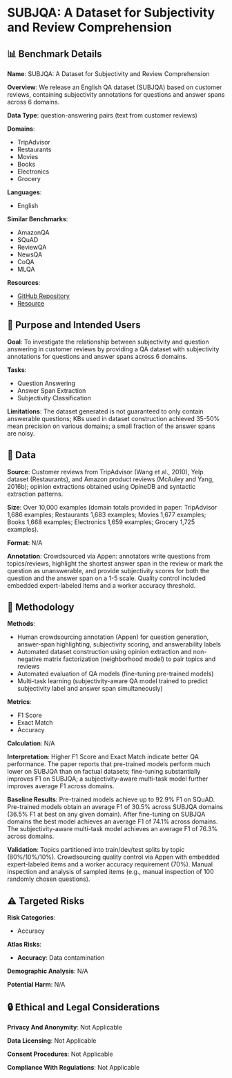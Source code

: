 # SUBJQA: A Dataset for Subjectivity and Review Comprehension

## 📊 Benchmark Details

**Name**: SUBJQA: A Dataset for Subjectivity and Review Comprehension

**Overview**: We release an English QA dataset (SUBJQA) based on customer reviews, containing subjectivity annotations for questions and answer spans across 6 domains.

**Data Type**: question-answering pairs (text from customer reviews)

**Domains**:
- TripAdvisor
- Restaurants
- Movies
- Books
- Electronics
- Grocery

**Languages**:
- English

**Similar Benchmarks**:
- AmazonQA
- SQuAD
- ReviewQA
- NewsQA
- CoQA
- MLQA

**Resources**:
- [GitHub Repository](https://github.com/megagonlabs/SubjQA)
- [Resource](https://arxiv.org/abs/2004.14283)

## 🎯 Purpose and Intended Users

**Goal**: To investigate the relationship between subjectivity and question answering in customer reviews by providing a QA dataset with subjectivity annotations for questions and answer spans across 6 domains.

**Tasks**:
- Question Answering
- Answer Span Extraction
- Subjectivity Classification

**Limitations**: The dataset generated is not guaranteed to only contain answerable questions; KBs used in dataset construction achieved 35-50% mean precision on various domains; a small fraction of the answer spans are noisy.

## 💾 Data

**Source**: Customer reviews from TripAdvisor (Wang et al., 2010), Yelp dataset (Restaurants), and Amazon product reviews (McAuley and Yang, 2016b); opinion extractions obtained using OpineDB and syntactic extraction patterns.

**Size**: Over 10,000 examples (domain totals provided in paper: TripAdvisor 1,686 examples; Restaurants 1,683 examples; Movies 1,677 examples; Books 1,668 examples; Electronics 1,659 examples; Grocery 1,725 examples).

**Format**: N/A

**Annotation**: Crowdsourced via Appen: annotators write questions from topics/reviews, highlight the shortest answer span in the review or mark the question as unanswerable, and provide subjectivity scores for both the question and the answer span on a 1-5 scale. Quality control included embedded expert-labeled items and a worker accuracy threshold.

## 🔬 Methodology

**Methods**:
- Human crowdsourcing annotation (Appen) for question generation, answer-span highlighting, subjectivity scoring, and answerability labels
- Automated dataset construction using opinion extraction and non-negative matrix factorization (neighborhood model) to pair topics and reviews
- Automated evaluation of QA models (fine-tuning pre-trained models)
- Multi-task learning (subjectivity-aware QA model trained to predict subjectivity label and answer span simultaneously)

**Metrics**:
- F1 Score
- Exact Match
- Accuracy

**Calculation**: N/A

**Interpretation**: Higher F1 Score and Exact Match indicate better QA performance. The paper reports that pre-trained models perform much lower on SUBJQA than on factual datasets; fine-tuning substantially improves F1 on SUBJQA; a subjectivity-aware multi-task model further improves average F1 across domains.

**Baseline Results**: Pre-trained models achieve up to 92.9% F1 on SQuAD. Pre-trained models obtain an average F1 of 30.5% across SUBJQA domains (36.5% F1 at best on any given domain). After fine-tuning on SUBJQA domains the best model achieves an average F1 of 74.1% across domains. The subjectivity-aware multi-task model achieves an average F1 of 76.3% across domains.

**Validation**: Topics partitioned into train/dev/test splits by topic (80%/10%/10%). Crowdsourcing quality control via Appen with embedded expert-labeled items and a worker accuracy requirement (70%). Manual inspection and analysis of sampled items (e.g., manual inspection of 100 randomly chosen questions).

## ⚠️ Targeted Risks

**Risk Categories**:
- Accuracy

**Atlas Risks**:
- **Accuracy**: Data contamination

**Demographic Analysis**: N/A

**Potential Harm**: N/A

## 🔒 Ethical and Legal Considerations

**Privacy And Anonymity**: Not Applicable

**Data Licensing**: Not Applicable

**Consent Procedures**: Not Applicable

**Compliance With Regulations**: Not Applicable
